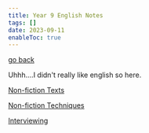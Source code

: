 ```yaml
---
title: Year 9 English Notes
tags: []
date: 2023-09-11
enableToc: true
---
```


[go back](Subjects.md)

Uhhh....I didn't really like english so here.

[Non-fiction Texts](9English/NonfictionTexts.md)

[Non-fiction Techniques](9English/NonfictionTechniques.md)

[Interviewing](9English/Interviewing.md)
